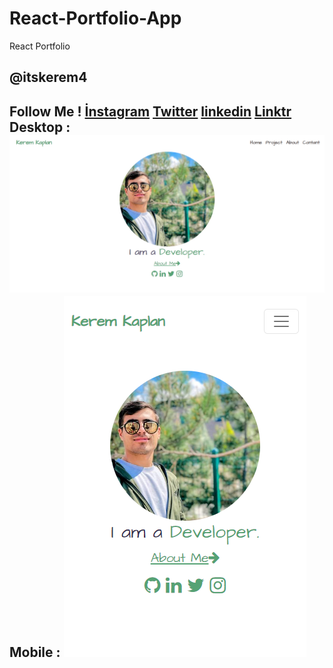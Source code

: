 # React-Portfolio-App
 React Portfolio
 <h2>@itskerem4<h2>
 Follow Me !
 <a href="https://instagram.com/itskerem4">İnstagram</a>
 <a href="https://twitter/itskerem4">Twitter</a>
 <a href="https://linkedin/in/itskerem4">linkedin</a>
 <a href="https://linktr.ee/itskerem4">Linktr</a>
 Desktop :
 <br><center>
<img src="https://github.com/itskerem4/React-Portfolio-App/blob/main/src/img/ScreenShootPc.png"/>
</center>
Mobile :
<img src="https://github.com/itskerem4/React-Portfolio-App/blob/main/src/img/ScreenShootMobile.png"/>

